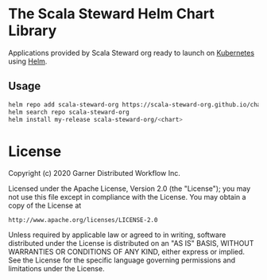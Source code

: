 # The Scala Steward Helm Chart Library

Applications provided by Scala Steward org ready to launch on [Kubernetes](https://kubernetes.io)
using [Helm](https://helm.sh).

## Usage
```sh
helm repo add scala-steward-org https://scala-steward-org.github.io/charts
helm search repo scala-steward-org
helm install my-release scala-steward-org/<chart>
```

# License

Copyright (c) 2020 Garner Distributed Workflow Inc.

Licensed under the Apache License, Version 2.0 (the "License");
you may not use this file except in compliance with the License.
You may obtain a copy of the License at

    http://www.apache.org/licenses/LICENSE-2.0

Unless required by applicable law or agreed to in writing, software
distributed under the License is distributed on an "AS IS" BASIS,
WITHOUT WARRANTIES OR CONDITIONS OF ANY KIND, either express or implied.
See the License for the specific language governing permissions and
limitations under the License.
